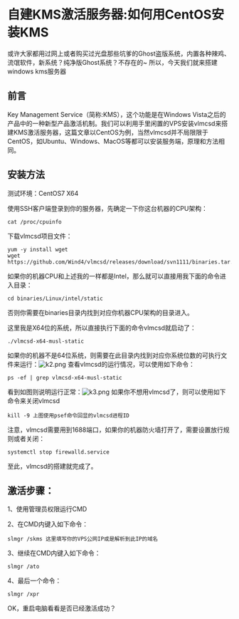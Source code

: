 
# 自建KMS激活服务器:如何用CentOS安装KMS

或许大家都用过网上或者购买过光盘那些坑爹的Ghost盗版系统，内置各种辣鸡、流氓软件，新系统？纯净版Ghost系统？不存在的~
所以，今天我们就来搭建windows kms服务器

前言
--

Key Management Service（简称:KMS），这个功能是在Windows Vista之后的产品中的一种新型产品激活机制。我们可以利用手里闲置的VPS安装vlmcsd来搭建KMS激活服务器，这篇文章以CentOS为例，当然vlmcsd并不局限限于CentOS，如Ubuntu、Windows、MacOS等都可以安装服务端，原理和方法相同。
## 安装方法 ##
测试环境：CentOS7 X64

使用SSH客户端登录到你的服务器，先确定一下你这台机器的CPU架构：

    cat /proc/cpuinfo

下载vlmcsd项目文件：

    yum -y install wget 
    wget https://github.com/Wind4/vlmcsd/releases/download/svn1111/binaries.tar.gz

如果你的机器CPU和上述我的一样都是Intel，那么就可以直接用我下面的命令进入目录：

    cd binaries/Linux/intel/static

否则你需要在binaries目录内找到对应你机器CPU架构的目录进入。

这里我是X64位的系统，所以直接执行下面的命令vlmcsd就启动了：

    ./vlmcsd-x64-musl-static

如果你的机器不是64位系统，则需要在此目录内找到对应你系统位数的可执行文件来运行：![k2.png][1]
查看vlmcsd的运行情况，可以使用如下命令：

    ps -ef | grep vlmcsd-x64-musl-static

看到如图则说明运行正常：![k3.png][2]
如果你不想用vlmcsd了，则可以使用如下命令来关闭vlmcsd

    kill -9 上图使用psef命令回显的vlmcsd进程ID

注意，vlmcsd需要用到1688端口，如果你的机器防火墙打开了，需要设置放行规则或者关闭：

    systemctl stop firewalld.service

至此，vlmcsd的搭建就完成了。

激活步骤：
-----

1、使用管理员权限运行CMD

2、在CMD内键入如下命令：

    slmgr /skms 这里填写你的VPS公网IP或是解析到此IP的域名

3、继续在CMD内键入如下命令：

    slmgr /ato

4、最后一个命令：

    slmgr /xpr

OK，重启电脑看看是否已经激活成功？

  [1]: https://2890.ltd/usr/uploads/2019/11/1088210533.png
  [2]: https://2890.ltd/usr/uploads/2019/11/3270822545.png